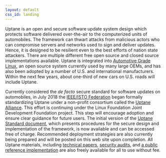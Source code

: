 ```yaml
---
layout: default
css_id: landing
---
```


Uptane is an open and secure software update system design which 
protects software delivered over-the-air to the computerized units of 
automobiles.  The framework can thwart attacks from malicious actors who can
compromise servers and networks used to sign and deliver updates.  Hence, it is designed to be resilient even to the best efforts of nation state
attackers. There are multiple different free open source and closed source
implementations available.  Uptane is integrated into [Automotive Grade Linux](https://www.automotivelinux.org/),
an open source system currently used by many large OEMs, and has also been adopted by a number of U.S. and international manufacturers. Within the next few years, about one-third of new cars on U.S. roads will include Uptane.

Currently considered the *de facto* secure standard for software updates on
automobiles, in July 2018 the [IEEE/ISTO Federation](https://ieee-isto.org/) began
formally standardizing Uptane under a non-profit consortium called the [Uptane
Alliance](https://ieee-isto.org/member_programs/uptane-alliance/). This effort is
continuing under the Linux Foundation Joint Development Foundation project.  This 
step will encourage adoption and ensure clear guidance for future
users. The initial version of the [Uptane Standard document](https://uptane.github.io/uptane-standard/uptane-standard.html), which presents procedures for the secure design and implementation of the framework, is now available and can be accessed free of charge. Recommended deployment strategies are also currently being prepared and will be posted on this web site upon completion. All Uptane materials, including [technical papers](https://uptane.github.io/publications.html),
[security audits](https://uptane.github.io/audits.html), and
[a public reference implementation](https://github.com/uptane/uptane)
are also freely available for all to use without fee.
